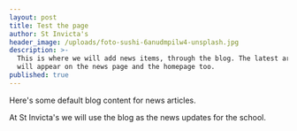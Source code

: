 ```yaml
---
layout: post
title: Test the page
author: St Invicta's
header_image: /uploads/foto-sushi-6anudmpilw4-unsplash.jpg
description: >-
  This is where we will add news items, through the blog. The latest articles
  will appear on the news page and the homepage too.
published: true
---
```


Here's some default blog content for news articles.

At St Invicta's we will use the blog as the news updates for the school.